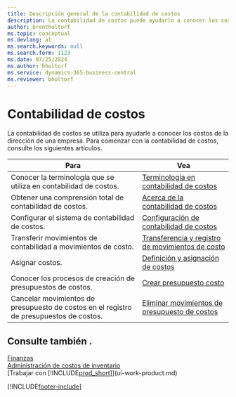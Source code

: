 ```yaml
---
title: Descripción general de la contabilidad de costos
description: La contabilidad de costos puede ayudarlo a conocer los costos operativos de una empresa. Este artículo proporciona enlaces a otros artículos con más información.
author: brentholtorf
ms.topic: conceptual
ms.devlang: al
ms.search.keywords: null
ms.search.form: 1123
ms.date: 07/25/2024
ms.author: bholtorf
ms.service: dynamics-365-business-central
ms.reviewer: bholtorf
---
```


# <a name="accounting-for-costs"></a>Contabilidad de costos
La contabilidad de costos se utiliza para ayudarle a conocer los costos de la dirección de una empresa. Para comenzar con la contabilidad de costos, consulte los siguientes artículos.  

|Para|Vea|  
|--------|---------|  
|Conocer la terminología que se utiliza en contabilidad de costos.|[Terminología en contabilidad de costos](finance-terminology-in-cost-accounting.md)|  
|Obtener una comprensión total de contabilidad de costos.|[Acerca de la contabilidad de costos](finance-about-cost-accounting.md)|  
|Configurar el sistema de contabilidad de costos.|[Configuración de contabilidad de costos](finance-set-up-cost-accounting.md)|  
|Transferir movimientos de contabilidad a movimientos de costo.|[Transferencia y registro de movimientos de costo](finance-transfer-and-post-cost-entries.md)|  
|Asignar costos.|[Definición y asignación de costos](finance-define-and-allocate-costs.md)|  
|Conocer los procesos de creación de presupuestos de costos.|[Crear presupuesto costo](finance-create-cost-budgets.md)|
|Cancelar movimientos de presupuesto de costos en el registro de presupuestos de costos.|[Eliminar movimientos de presupuesto de costos](finance-how-to-delete-cost-budget-entries.md)|

## <a name="see-also"></a>Consulte también .
[Finanzas](finance.md)  
[Administración de costos de inventario](finance-manage-inventory-costs.md)  
[Trabajar con [!INCLUDE[prod_short](includes/prod_short.md)]](ui-work-product.md)


[!INCLUDE[footer-include](includes/footer-banner.md)]
